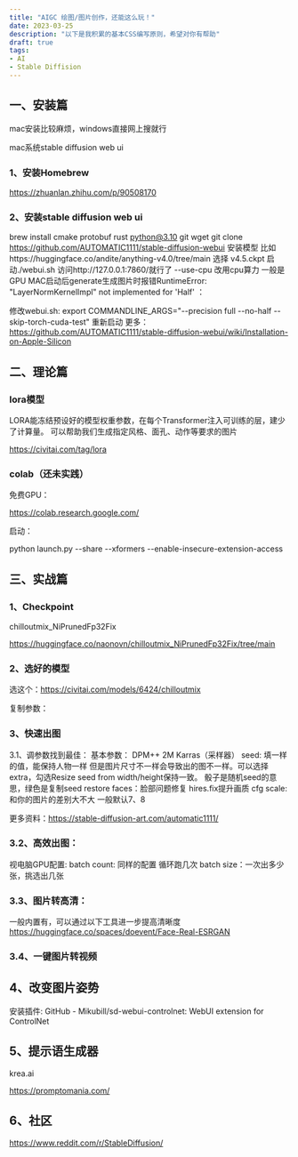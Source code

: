 ```yaml
---
title: "AIGC 绘图/图片创作，还能这么玩！"
date: 2023-03-25
description: "以下是我积累的基本CSS编写原则，希望对你有帮助"
draft: true
tags:
- AI
- Stable Diffision
---
```


## 一、安装篇
mac安装比较麻烦，windows直接网上搜就行

mac系统stable diffusion web ui
### 1、安装Homebrew

https://zhuanlan.zhihu.com/p/90508170

### 2、安装stable diffusion web ui

brew install cmake protobuf rust python@3.10 git wget
git clone https://github.com/AUTOMATIC1111/stable-diffusion-webui
安装模型 比如https://huggingface.co/andite/anything-v4.0/tree/main 选择 v4.5.ckpt
启动./webui.sh 访问http://127.0.0.1:7860/就行了
--use-cpu 改用cpu算力 一般是GPU
MAC启动后generate生成图片时报错RuntimeError: "LayerNormKernelImpl" not implemented for 'Half' ：

修改webui.sh: export COMMANDLINE_ARGS="--precision full --no-half --skip-torch-cuda-test"
重新启动
更多：https://github.com/AUTOMATIC1111/stable-diffusion-webui/wiki/Installation-on-Apple-Silicon

## 二、理论篇



### lora模型
LORA能冻结预设好的模型权重参数，在每个Transformer注入可训练的层，建少了计算量。 可以帮助我们生成指定风格、面孔、动作等要求的图片

https://civitai.com/tag/lora



### colab（还未实践）
免费GPU：

https://colab.research.google.com/

启动：

python launch.py --share --xformers --enable-insecure-extension-access

## 三、实战篇
### 1、Checkpoint
chilloutmix_NiPrunedFp32Fix

https://huggingface.co/naonovn/chilloutmix_NiPrunedFp32Fix/tree/main

### 2、选好的模型
选这个：https://civitai.com/models/6424/chilloutmix
 
复制参数：


### 3、快速出图
3.1、调参数找到最佳：
基本参数：
DPM++ 2M Karras（采样器）
seed: 填一样的值，能保持人物一样 但是图片尺寸不一样会导致出的图不一样。可以选择extra，勾选Resize seed from width/height保持一致。 骰子是随机seed的意思，绿色是复制seed
restore faces：脸部问题修复
hires.fix提升画质
cfg scale:和你的图片的差别大不大 一般默认7、8

更多资料：https://stable-diffusion-art.com/automatic1111/

### 3.2、高效出图：
视电脑GPU配置:
batch count: 同样的配置 循环跑几次
batch size：一次出多少张，挑选出几张

### 3.3、图片转高清：
一般内置有，可以通过以下工具进一步提高清晰度
https://huggingface.co/spaces/doevent/Face-Real-ESRGAN

### 3.4、一键图片转视频


## 4、改变图片姿势
安装插件:
GitHub - Mikubill/sd-webui-controlnet: WebUI extension for ControlNet

## 5、提示语生成器
krea.ai

https://promptomania.com/

##  6、社区
https://www.reddit.com/r/StableDiffusion/

